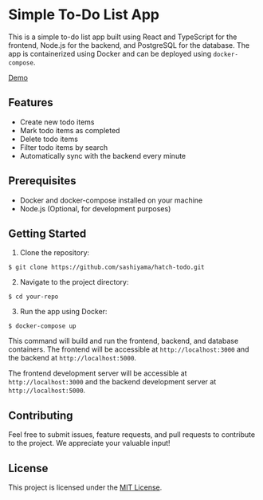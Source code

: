 # Simple To-Do List App

This is a simple to-do list app built using React and TypeScript for the frontend, Node.js for the backend, and PostgreSQL for the database.
The app is containerized using Docker and can be deployed using `docker-compose`.

[Demo](https://hatch-todo-client.onrender.com)


## Features

- Create new todo items
- Mark todo items as completed
- Delete todo items
- Filter todo items by search
- Automatically sync with the backend every minute

## Prerequisites

- Docker and docker-compose installed on your machine
- Node.js (Optional, for development purposes)

## Getting Started

1. Clone the repository:

```
$ git clone https://github.com/sashiyama/hatch-todo.git
```


2. Navigate to the project directory:

```
$ cd your-repo
```


3. Run the app using Docker:

```
$ docker-compose up
```


This command will build and run the frontend, backend, and database containers.
The frontend will be accessible at `http://localhost:3000` and the backend at `http://localhost:5000`.


The frontend development server will be accessible at `http://localhost:3000` and the backend development server at `http://localhost:5000`.

## Contributing

Feel free to submit issues, feature requests, and pull requests to contribute to the project. We appreciate your valuable input!

## License

This project is licensed under the [MIT License](https://opensource.org/licenses/MIT).

